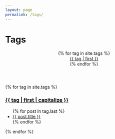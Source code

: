 ```yaml
---
layout: page
permalink: /tags/
---
```


<h1 id="Tags" class="title">Tags</h1>
<header>
    <div class="tags-list">
        {% for tag in site.tags %}
            <div class="tag-boxs"><a href="#{{ tag | first }}">{{ tag | first }}</a></div>
        {% endfor %}
    </div>
</header>
<main>
    <div class="tag-container">
        {% for tag in site.tags %}
            <h3 id="{{ tag | first }}"><a href="#Tags">{{ tag | first | capitalize }}</a></h3>
            <ul>
                {% for post in tag.last %} 
                    <li class="tags"><a href="{{ post.url }}">{{ post.title }}</a></li>
                {% endfor %}
            </ul>
        {% endfor %}
    </div>
</main>
